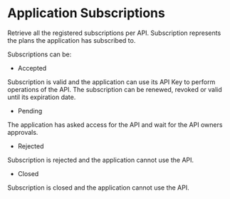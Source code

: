 # Application Subscriptions

Retrieve all the registered subscriptions per API. Subscription represents the plans the application has subscribed to.

Subscriptions can be:

* Accepted

Subscription is valid and the application can use its API Key to perform operations of the API.
The subscription can be renewed, revoked or valid until its expiration date.

* Pending

The application has asked access for the API and wait for the API owners approvals.

* Rejected

Subscription is rejected and the application cannot use the API.

* Closed

Subscription is closed and the application cannot use the API.

